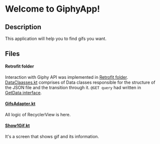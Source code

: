 # Welcome to GiphyApp!
## Description
This application will help you to find gifs you want. 


## Files
#### Retrofit folder

Interaction with Giphy API was implemented in [Retrofit folder](app/src/main/java/com/example/gifsearch/Retrofit). [DataClaasses.kt](app/src/main/java/com/example/gifsearch/Retrofit/DataClaasses.kt) comprises of Data classes responsible for the structure of the JSON file and the transition through it.
`@GET query` had written in [GetData interface](app/src/main/java/com/example/gifsearch/Retrofit/GetData.kt). 

#### [GifsAdapter.kt](app/src/main/java/com/example/gifsearch/GifsAdapter.kt)
All logic of RecyclerView is here.

#### [Show1Gif.kt](app/src/main/java/com/example/gifsearch/Show1Gif.kt)
It's a screen that shows gif and its information.
